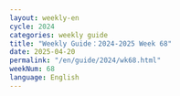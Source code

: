 ```yaml
---
layout: weekly-en
cycle: 2024
categories: weekly guide
title: "Weekly Guide：2024-2025 Week 68"
date: 2025-04-20
permalink: "/en/guide/2024/wk68.html"
weekNum: 68
language: English
---
```

